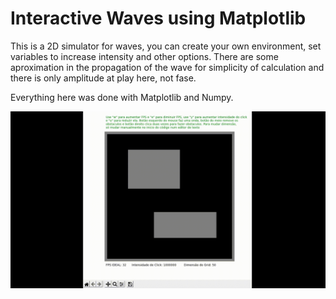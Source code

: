 # Interactive Waves using Matplotlib
This is a 2D simulator for waves, you can create your own environment, set variables to increase intensity and other options. There are some aproximation in the propagation of the wave for simplicity of calculation and there is only amplitude at play here, not fase.

Everything here was done with Matplotlib and Numpy.

![](https://github.com/germaneagle0/Interactive-Waves-Matplotlib/blob/main/example.gif)
